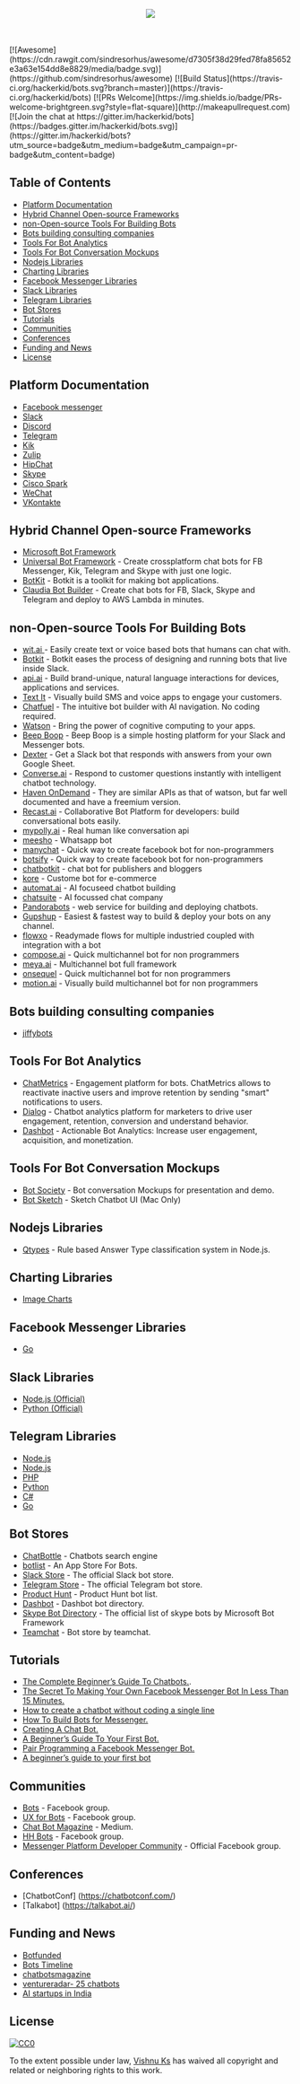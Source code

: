 <p align="center">
  <img src="bots3d.png" />
</p>
<br>
<br>
[![Awesome](https://cdn.rawgit.com/sindresorhus/awesome/d7305f38d29fed78fa85652e3a63e154dd8e8829/media/badge.svg)](https://github.com/sindresorhus/awesome) [![Build Status](https://travis-ci.org/hackerkid/bots.svg?branch=master)](https://travis-ci.org/hackerkid/bots) [![PRs Welcome](https://img.shields.io/badge/PRs-welcome-brightgreen.svg?style=flat-square)](http://makeapullrequest.com) [![Join the chat at https://gitter.im/hackerkid/bots](https://badges.gitter.im/hackerkid/bots.svg)](https://gitter.im/hackerkid/bots?utm_source=badge&utm_medium=badge&utm_campaign=pr-badge&utm_content=badge)

Table of Contents
-----------------
- [Platform Documentation](#platform-documentation)
- [Hybrid Channel Open-source Frameworks](#hybrid-channel-open-source-frameworks)
- [non-Open-source Tools For Building Bots](#non-open-source-tools-for-building-bots)
- [Bots building consulting companies](#bots-building-consulting-companies)
- [Tools For Bot Analytics](#tools-for-bot-analytics)
- [Tools For Bot Conversation Mockups](#tools-for-bot-conversation-mockups)
- [Nodejs Libraries](#nodejs-libraries)
- [Charting Libraries](#charting-libraries)
- [Facebook Messenger Libraries](#facebook-messenger-libraries)
- [Slack Libraries](#slack-libraries)
- [Telegram Libraries](#telegram-libraries)
- [Bot Stores](#bot-stores)
- [Tutorials](#tutorials)
- [Communities](#communities)
- [Conferences](#conferences)
- [Funding and News](#funding-and-news)
- [License](#license)

## Platform Documentation
* [Facebook messenger](https://developers.facebook.com/products/messenger/)
* [Slack](https://api.slack.com/bot-users)
* [Discord](https://blog.discordapp.com/the-robot-revolution-has-unofficially-begun/)
* [Telegram](https://core.telegram.org/bots/api)
* [Kik](https://dev.kik.com/#/home)
* [Zulip](https://zulip.com/integrations/)
* [HipChat](https://developer.atlassian.com/hipchat/getting-started)
* [Skype](https://developer.microsoft.com/en-us/skype/bots)
* [Cisco Spark](https://developer.ciscospark.com/getting-started.html)
* [WeChat](https://admin.wechat.com/)
* [VKontakte](https://new.vk.com/dev/bizmessages)

## Hybrid Channel Open-source Frameworks
* [Microsoft Bot Framework](https://dev.botframework.com/)
* [Universal Bot Framework](https://bitbucket.org/phips28/universal-bot-framework/overview) - Create crossplatform chat bots for FB Messenger, Kik, Telegram and Skype with just one logic.
* [BotKit](https://github.com/howdyai/botkit) - Botkit is a toolkit for making bot applications.
* [Claudia Bot Builder](https://github.com/claudiajs/claudia-bot-builder) - Create chat bots for FB, Slack, Skype and Telegram and deploy to AWS Lambda in minutes.

## non-Open-source Tools For Building Bots
* [wit.ai ](https://wit.ai/) - Easily create text or voice based bots that humans can chat with.
* [Botkit](https://howdy.ai/botkit/) - Botkit eases the process of designing and running bots that live inside Slack.
* [api.ai](https://api.ai/) - Build brand-unique, natural language interactions for devices, applications and services.
* [Text It](https://textit.in/) - Visually build SMS and voice apps to engage your customers.
* [Chatfuel](https://chatfuel.com/) - The intuitive bot builder with AI navigation. No coding required.
* [Watson](http://www.ibm.com/cloud-computing/bluemix/watson/) - Bring the power of cognitive computing to your apps.
* [Beep Boop](https://beepboophq.com/) - Beep Boop is a simple hosting platform for your Slack and Messenger bots.
* [Dexter](https://rundexter.com/app/spreadsheet-bot) - Get a Slack bot that responds with answers from your own Google Sheet.
* [Converse.ai](http://www.converse.ai/) - Respond to customer questions instantly with intelligent chatbot technology.
* [Haven OnDemand](https://dev.havenondemand.com/apis) - They are similar APIs as that of watson, but far well documented   and have a freemium version.
* [Recast.ai](https://recast.ai) - Collaborative Bot Platform for developers: build conversational bots easily.
* [mypolly.ai](http://www.mypolly.ai) - Real human like conversation api
* [meesho](http://www.meesho.com) - Whatsapp bot
* [manychat](https://manychat.com/) - Quick way to create facebook bot for non-programmers
* [botsify](https://botsify.com/) - Quick way to create facebook bot for non-programmers
* [chatbotkit](https://www.chatbotkit.com/) - chat bot for publishers and bloggers
* [kore](https://kore.com/) - Custome bot for e-commerce
* [automat.ai](http://www.automat.ai) - AI focuseed chatbot building
* [chatsuite](https://www.chatsuite.com) - AI focussed chat company
* [Pandorabots](http://www.pandorabots.com/) - web service for building and deploying chatbots.
* [Gupshup](https://www.gupshup.io/developer/home) - Easiest & fastest way to build & deploy your bots on any channel.
* [flowxo](https://flowxo.com/) - Readymade flows for multiple industried coupled with integration with a bot
* [compose.ai](http://www.compose.ai/) -  Quick multichannel bot for non programmers
* [meya.ai](https://meya.ai/) - Multichannel bot full framework
* [onsequel](https://www.onsequel.com/) -  Quick multichannel bot for non programmers
* [motion.ai](https://www.motion.ai/) - Visually build multichannel bot for non programmers 

## Bots building consulting companies
* [jiffybots](https://jiffybots.com/)

## Tools For Bot Analytics
* [ChatMetrics](https://chatmetrics.io/) - Engagement platform for bots. ChatMetrics allows to reactivate inactive users and improve retention by sending "smart" notifications to users.
* [Dialog](https://dialoganalytics.com/) - Chatbot analytics platform for marketers to drive user engagement, retention, conversion and understand behavior.
* [Dashbot](https://www.dashbot.io/) - Actionable Bot Analytics: Increase user engagement, acquisition, and monetization.

## Tools For Bot Conversation Mockups
* [Bot Society](https://www.botsociety.io) - Bot conversation Mockups for presentation and demo.
* [Bot Sketch](https://dribbble.com/shots/2674603-Facebook-Messenger-UI-Kit-for-Chatbots-Sketch) - Sketch Chatbot UI (Mac Only)

## Nodejs Libraries
* [Qtypes](https://github.com/superscriptjs/qtypes) - Rule based Answer Type classification system in Node.js.

## Charting Libraries
* [Image Charts](https://image-charts.com/)

## Facebook Messenger Libraries
* [Go](https://github.com/paked/messenger)

## Slack Libraries
* [Node.js (Official)](https://github.com/slackhq/node-slack-sdk)
* [Python (Official)](https://github.com/slackhq/python-slackclient)

## Telegram Libraries
* [Node.js](https://github.com/yagop/node-telegram-bot-api)
* [Node.js](https://github.com/telegraf/telegraf)
* [PHP](https://github.com/irazasyed/telegram-bot-sdk)
* [Python](https://github.com/python-telegram-bot/python-telegram-bot)
* [C#](https://github.com/MrRoundRobin/telegram.bot)
* [Go](https://github.com/tucnak/telebot)

## Bot Stores
* [ChatBottle](https://chatbottle.co/) - Chatbots search engine
* [botlist](https://botlist.co/) - An App Store For Bots.
* [Slack Store](https://decentralizedweb.slack.com/apps) - The official Slack bot store.
* [Telegram Store](https://storebot.me/) - The official Telegram bot store.
* [Product Hunt](https://www.producthunt.com/topics/bots) - Product Hunt bot list.
* [Dashbot](http://www.dashbot.io/bots) - Dashbot bot directory.
* [Skype Bot Directory](https://bots.botframework.com/) - The official list of skype bots by Microsoft Bot Framework
* [Teamchat](http://www.teamchat.com/en/bot-store/) - Bot store by teamchat.

## Tutorials
* [The Complete Beginner’s Guide To Chatbots.](https://chatbotsmagazine.com/the-complete-beginner-s-guide-to-chatbots-8280b7b906ca).
* [The Secret To Making Your Own Facebook Messenger Bot In Less Than 15 Minutes.](https://chatbotsmagazine.com/have-15-minutes-create-your-own-facebook-messenger-bot-481a7db54892)
* [How to create a chatbot without coding a single line](https://chatbotsmagazine.com/how-to-create-a-chatbot-without-coding-a-single-line-e716840c7245#.kimh0igkz)
* [How To Build Bots for Messenger.](https://developers.facebook.com/blog/post/2016/04/12/bots-for-messenger/)
* [Creating A Chat Bot.](https://medium.freecodecamp.com/creating-a-chat-bot-42861e6a2acd#.32hmkqfq7)
* [A Beginner’s Guide To Your First Bot.](https://slackhq.com/a-beginner-s-guide-to-your-first-bot-97e5b0b7843d#.rreq2dp6r)
* [Pair Programming a Facebook Messenger Bot.](https://www.youtube.com/watch?v=zFO1cRr5-qY)
* [A beginner’s guide to your first bot](https://slackhq.com/a-beginner-s-guide-to-your-first-bot-97e5b0b7843d#.b1rilkua8) 

## Communities
* [Bots](https://www.facebook.com/groups/chatbot/) - Facebook group.
* [UX for Bots](https://www.facebook.com/groups/uxforbots/) - Facebook group.
* [Chat Bot Magazine](https://chatbotsmagazine.com/) - Medium.
* [HH Bots](https://www.facebook.com/groups/hhbots/) - Facebook group.
* [Messenger Platform Developer Community](https://www.facebook.com/groups/242384196138564/) - Official Facebook group.

## Conferences
* [ChatbotConf] (https://chatbotconf.com/)
* [Talkabot] (https://talkabot.ai/)

## Funding and News
* [Botfunded](https://botfunded.com)
* [Bots Timeline](https://www.cbinsights.com/blog/bot-startups-timeline/)
* [chatbotsmagazine](https://chatbotsmagazine.com/chatbots-have-raised-over-170m-in-8-months-5df6aa6a0cf2#.ayt1xbg1a)
* [ventureradar-  25 chatbots](http://blog.ventureradar.com/2016/06/14/25-chatbot-startups-you-should-know)
* [AI startups in India](https://www.quora.com/What-are-the-best-AI-startups-in-India)

## License

[![CC0](http://i.creativecommons.org/p/zero/1.0/88x31.png)](http://creativecommons.org/publicdomain/zero/1.0/)

To the extent possible under law, [Vishnu Ks](http://www.vishnuks.com) has waived all copyright and related or neighboring rights to this work.
